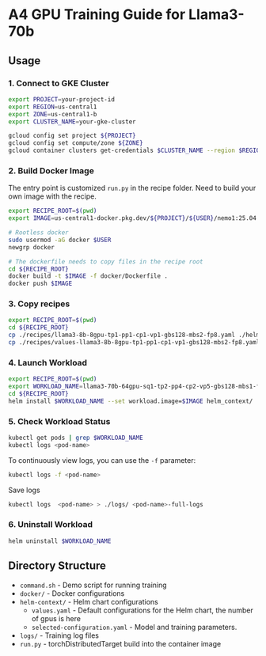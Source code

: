 # A4 GPU Training Guide for Llama3-70b

## Usage

### 1. Connect to GKE Cluster

```bash
export PROJECT=your-project-id
export REGION=us-central1
export ZONE=us-central1-b
export CLUSTER_NAME=your-gke-cluster

gcloud config set project ${PROJECT}
gcloud config set compute/zone ${ZONE}
gcloud container clusters get-credentials $CLUSTER_NAME --region $REGION
```

### 2. Build Docker Image

The entry point is customized `run.py` in the recipe folder.
Need to build your own image with the recipe.
```bash
export RECIPE_ROOT=$(pwd)
export IMAGE=us-central1-docker.pkg.dev/${PROJECT}/${USER}/nemo1:25.04

# Rootless docker
sudo usermod -aG docker $USER
newgrp docker

# The dockerfile needs to copy files in the recipe root
cd ${RECIPE_ROOT}
docker build -t $IMAGE -f docker/Dockerfile .
docker push $IMAGE
```

### 3. Copy recipes
```bash
export RECIPE_ROOT=$(pwd)
cd ${RECIPE_ROOT}
cp ./recipes/llama3-8b-8gpu-tp1-pp1-cp1-vp1-gbs128-mbs2-fp8.yaml ./helm_context/selected-configuration.yaml
cp ./recipes/values-llama3-8b-8gpu-tp1-pp1-cp1-vp1-gbs128-mbs2-fp8.yaml ./helm_context/values.yaml
```

### 4. Launch Workload

```bash
export RECIPE_ROOT=$(pwd)
export WORKLOAD_NAME=llama3-70b-64gpu-sq1-tp2-pp4-cp2-vp5-gbs128-mbs1-fp8
cd ${RECIPE_ROOT}
helm install $WORKLOAD_NAME --set workload.image=$IMAGE helm_context/
```

### 5. Check Workload Status

```bash
kubectl get pods | grep $WORKLOAD_NAME
kubectl logs <pod-name>
```

To continuously view logs, you can use the `-f` parameter:
```bash
kubectl logs -f <pod-name>
```

Save logs
```bash
kubectl logs  <pod-name> > ./logs/ <pod-name>-full-logs
```


### 6. Uninstall Workload

```bash
helm uninstall $WORKLOAD_NAME
```

## Directory Structure

- `command.sh` - Demo script for running training
- `docker/` - Docker configurations
- `helm-context/` - Helm chart configurations
  - `values.yaml` - Default configurations for the Helm chart, the number of gpus is here
  - `selected-configuration.yaml` - Model and training parameters.
- `logs/` - Training log files
- `run.py` - torchDistributedTarget build into the container image